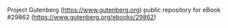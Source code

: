 Project Gutenberg (https://www.gutenberg.org) public repository for eBook #29862 (https://www.gutenberg.org/ebooks/29862)

